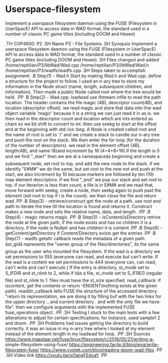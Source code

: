 # Userspace-filesystem
Implement a userspace filesystem daemon using the FUSE (Filesystem in UserSpacE) API to access data in WAD format, the standard used in a number of classic PC game titles (including DOOM and Hexen)


.TH COP4600: P2
.SH Name
P3 - File Systems
.SH Synopsis
Implement a userspace filesystem daemon using the FUSE (Filesystem in
UserSpacE) API to access data in WAD format, the standard used in a number
of classic PC game titles (including DOOM and Hexen)
.SH Files changed and added
/home/reptilian/P3/libWad/Wad.cpp
/home/reptilian/P3/libWad/Wad,h
/home/reptilian/P3/wadfs/wadfs.cpp
.SH Steps taken to accomplish assignment:
.B Step(1) - Wad.h
Start by making Wad.h and Wad.cpp. define a structure for the project to
follow. I used an n-ary tree to store my information in the Node struct
(name, length, subsequent children, and information). Then made a public
Node called root where the tree would be held.
.PP
.B Step(2) - Wad.cpp: loadwad
use ifstream infile to read the path location. The header contains the
file magic (4B), descriptor count(4B), and location (descriptor offset).
we read magic and store that data into thw wad object variable 'magic'
because it is a string we can just read it in as is. we then read in the
descriptor count and location which are ints entered as chars so we bit
shift to convert to int. then use seekg to start at the offset and at the
beginning with std::ios::beg. A Node is created called root and the name
of root is set to '/' and we create a stack to candle our n-ary tree and
push the root on the stack. We then enter the for loop (for the duration
of the number of descriptors). we read in the element offset (4B),
length(4B), and name (8)and increment by 16 (4+4+8=16).if the length is 0
and we find "_start" then we are at a namespaceâs beginning and create a
subsequent node, set root to top, and add the new node to the stack. if we
identify "E#M#" we do the same, but set root to the new not and push at
the start, we also increment by 10 because markers are followed by ten
(10) map element descriptors. if we find "_end" we pop our stack and set
root to top. if our iterarion is less than count, a file is in E#M# and we
read that, move forward with seekg, create a node, then seekg again to
push past the element (set root to top if i is the count). we then close
the file and return wad
.PP
.B Step(3) - retrieve/construct
get the node at a path. use root and path to iterate the tree till the
location is found and returns it. Construct makes a new node and sets the
relative name, data, and length.
.PP
.B Step(4) - magic
returns magic
.PP
.B Step(5) - isContent/isDirectory
retrive the node at the given path, if the node exists and has no children
it is a directory. if the node is Nullptr and has children it is content
.PP
.B Step(6) - getContent/getDirectory
if Content/Directory exists get the entries
.PP
.B Step(7) - wadfs
getattr callback reads the metadata of a given path. âst_gidâ
represents the "owner group of the files/directories", its the same group
as the user who mounted the filesystem. If the wad is a directory we set
permissions to 555 (everyone can read, and execute but can't write. If the
wad is a content we set permissions to 444 (everyone can, can read, can't
write and can't execute.) If the entry is directory, st_mode set to
S_IFDIR and st_nlink to 2, while if itâs a file, st_mode set to S_IFREG
(regular file) and st_nlink to 1. files muat have the st_size specified.
read_callback: if iscontent, get the contents or return -ENOENT(nothing
exists at the given path). readdir_callback tells FUSE the structure of
the accessed directory. "return its representation, we are doing it by
filling buf with the two links for the upper directory .. and current
directory . and with the only file we have: file". then we configure
arguments with the implemented FUSE fuse_operations object.
.PP
.SH Testing
I stuck to the main tests with a few alterations to adjust for certain
specifications; for instance, used sample1 2 and doom.
.PP
.SH Problems
had issues getting the directory to build correctly. it was an issue in my
n-arry tree where I looked at my element instead of the element length in
my loadwad for loop.
.PP
.SH Sources
https://www.maastaar.net/fuse/linux/filesystem/c/2016/05/21/writing-a-
simple-filesystem-using-fuse/
https://engineering.facile.it/blog/eng/write-filesystem-fuse/
https://www.cyotek.com/blog/reading-doom-wad-files
.PP
.SH Video link
https://youtu.be/sOangFEdvaY
.PP

